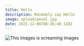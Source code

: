 ```yaml
---
title: Hello
description: Randomly say Hello
image: upload/pexel.jpg
date: 2021-12-06T06:26:48.110Z
---
```

![This images is screaming images ](upload/scream.jpeg "Screaming ")